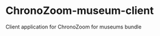 ChronoZoom-museum-client
========================

Client application for ChronoZoom for museums bundle
